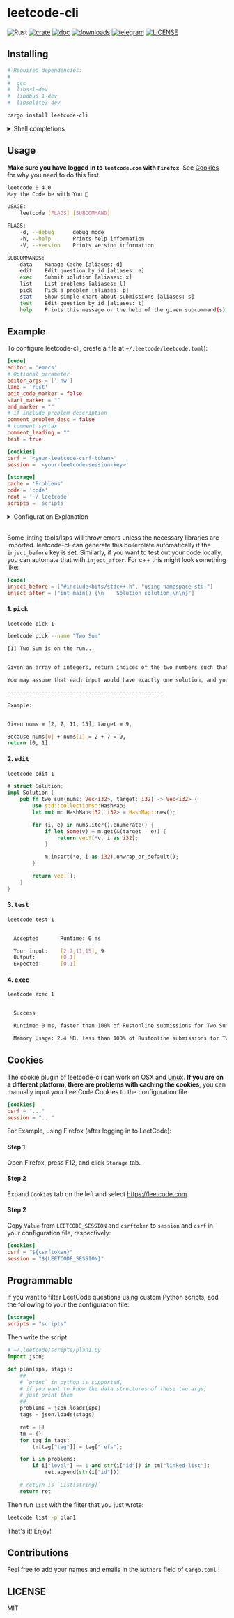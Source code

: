 # leetcode-cli

![Rust](https://github.com/clearloop/leetcode-cli/workflows/leetcode-cli/badge.svg)
[![crate](https://img.shields.io/crates/v/leetcode-cli.svg)](https://crates.io/crates/leetcode-cli)
[![doc](https://img.shields.io/badge/current-docs-brightgreen.svg)](https://docs.rs/leetcode-cli/)
[![downloads](https://img.shields.io/crates/d/leetcode-cli.svg)](https://crates.io/crates/leetcode-cli)
[![telegram](https://img.shields.io/badge/telegram-blue?logo=telegram)](https://t.me/+U_5si6PhWykxZTI1)
[![LICENSE](https://img.shields.io/crates/l/leetcode-cli.svg)](https://choosealicense.com/licenses/mit/)

## Installing

```sh
# Required dependencies:
#
#  gcc
#  libssl-dev
#  libdbus-1-dev
#  libsqlite3-dev

cargo install leetcode-cli
```

<details>
<summary>Shell completions</summary>

For Bash and Zsh (by default picks up `$SHELL` from environment)

```sh
eval "$(leetcode completions)"
```

Copy the line above to `.bash_profile` or `.zshrc`

You may also obtain specific shell configuration using.

```sh
leetcode completions fish
```

</details>

## Usage

**Make sure you have logged in to `leetcode.com` with `Firefox`**. See [Cookies](#cookies) for why you need to do this first.

```sh
leetcode 0.4.0
May the Code be with You 👻

USAGE:
    leetcode [FLAGS] [SUBCOMMAND]

FLAGS:
    -d, --debug      debug mode
    -h, --help       Prints help information
    -V, --version    Prints version information

SUBCOMMANDS:
    data    Manage Cache [aliases: d]
    edit    Edit question by id [aliases: e]
    exec    Submit solution [aliases: x]
    list    List problems [aliases: l]
    pick    Pick a problem [aliases: p]
    stat    Show simple chart about submissions [aliases: s]
    test    Edit question by id [aliases: t]
    help    Prints this message or the help of the given subcommand(s)
```

## Example

To configure leetcode-cli, create a file at `~/.leetcode/leetcode.toml`):

```toml
[code]
editor = 'emacs'
# Optional parameter
editor_args = ['-nw']
lang = 'rust'
edit_code_marker = false
start_marker = ""
end_marker = ""
# if include problem description
comment_problem_desc = false
# comment syntax
comment_leading = ""
test = true

[cookies]
csrf = '<your-leetcode-csrf-token>'
session = '<your-leetcode-session-key>'

[storage]
cache = 'Problems'
code = 'code'
root = '~/.leetcode'
scripts = 'scripts'
```

<details>
  <summary>Configuration Explanation</summary>

```toml
[code]
editor = 'emacs'
# Optional parameter
editor_args = ['-nw']
lang = 'rust'
edit_code_marker = true
start_marker = "start_marker"
end_marker = "end_marker"
# if include problem description
comment_problem_desc = true
# comment syntax
comment_leading = "//"
test = true

[cookies]
csrf = '<your-leetcode-csrf-token>'
session = '<your-leetcode-session-key>'

[storage]
cache = 'Problems'
code = 'code'
root = '~/.leetcode'
scripts = 'scripts'
```

If we change the configuration as shown previously, we will get the following code after `leetcode edit 15`.

```rust
// Category: algorithms
// Level: Medium
// Percent: 32.90331%

// Given an integer array nums, return all the triplets [nums[i], nums[j], nums[k]] such that i != j, i != k, and j != k, and nums[i] + nums[j] + nums[k] == 0.
//
// Notice that the solution set must not contain duplicate triplets.
//
//  
// Example 1:
//
// Input: nums = [-1,0,1,2,-1,-4]
// Output: [[-1,-1,2],[-1,0,1]]
// Explanation:
// nums[0] + nums[1] + nums[2] = (-1) + 0 + 1 = 0.
// nums[1] + nums[2] + nums[4] = 0 + 1 + (-1) = 0.
// nums[0] + nums[3] + nums[4] = (-1) + 2 + (-1) = 0.
// The distinct triplets are [-1,0,1] and [-1,-1,2].
// Notice that the order of the output and the order of the triplets does not matter.
//
//
// Example 2:
//
// Input: nums = [0,1,1]
// Output: []
// Explanation: The only possible triplet does not sum up to 0.
//
//
// Example 3:
//
// Input: nums = [0,0,0]
// Output: [[0,0,0]]
// Explanation: The only possible triplet sums up to 0.
//
//
//  
// Constraints:
//
//
// 3 <= nums.length <= 3000
// -10⁵ <= nums[i] <= 10⁵
//

// start_marker
impl Solution {
pub fn three_sum(nums: Vec<i32>) -> Vec<Vec<i32>> {

    }

}
// end_marker

```

</details>

<br>

Some linting tools/lsps will throw errors unless the necessary libraries are imported. leetcode-cli can generate this boilerplate automatically if the `inject_before` key is set. Similarly, if you want to test out your code locally, you can automate that with `inject_after`. For c++ this might look something like:

```toml
[code]
inject_before = ["#include<bits/stdc++.h", "using namespace std;"]
inject_after = ["int main() {\n    Solution solution;\n\n}"]
```

#### 1. <kbd>pick</kbd>

```sh
leetcode pick 1
```

```sh
leetcode pick --name "Two Sum"
```

```sh
[1] Two Sum is on the run...


Given an array of integers, return indices of the two numbers such that they add up to a specific target.

You may assume that each input would have exactly one solution, and you may not use the same element twice.

--------------------------------------------------

Example:


Given nums = [2, 7, 11, 15], target = 9,

Because nums[0] + nums[1] = 2 + 7 = 9,
return [0, 1].
```

#### 2. <kbd>edit</kbd>

```sh
leetcode edit 1
```

```rust
# struct Solution;
impl Solution {
    pub fn two_sum(nums: Vec<i32>, target: i32) -> Vec<i32> {
        use std::collections::HashMap;
        let mut m: HashMap<i32, i32> = HashMap::new();

        for (i, e) in nums.iter().enumerate() {
            if let Some(v) = m.get(&(target - e)) {
                return vec![*v, i as i32];
            }

            m.insert(*e, i as i32).unwrap_or_default();
        }

        return vec![];
    }
}
```

#### 3. <kbd>test</kbd>

```sh
leetcode test 1
```

```sh

  Accepted       Runtime: 0 ms

  Your input:    [2,7,11,15], 9
  Output:        [0,1]
  Expected:      [0,1]

```

#### 4. <kbd>exec</kbd>

```sh
leetcode exec 1
```

```sh

  Success

  Runtime: 0 ms, faster than 100% of Rustonline submissions for Two Sum.

  Memory Usage: 2.4 MB, less than 100% of Rustonline submissions for Two Sum.


```

## Cookies

The cookie plugin of leetcode-cli can work on OSX and [Linux][#1]. **If you are on a different platform, there are problems with caching the cookies**,
you can manually input your LeetCode Cookies to the configuration file.

```toml
[cookies]
csrf = "..."
session = "..."
```

For Example, using Firefox (after logging in to LeetCode):

#### Step 1

Open Firefox, press F12, and click `Storage` tab.

#### Step 2

Expand `Cookies` tab on the left and select https://leetcode.com.

#### Step 2

Copy `Value` from `LEETCODE_SESSION` and `csrftoken` to `session` and `csrf` in your configuration file, respectively:

```toml
[cookies]
csrf = "${csrftoken}"
session = "${LEETCODE_SESSION}"
```

## Programmable

If you want to filter LeetCode questions using custom Python scripts, add the following to your the configuration file:

```toml
[storage]
scripts = "scripts"
```

Then write the script:

```python
# ~/.leetcode/scripts/plan1.py
import json;

def plan(sps, stags):
    ##
    # `print` in python is supported,
    # if you want to know the data structures of these two args,
    # just print them
    ##
    problems = json.loads(sps)
    tags = json.loads(stags)

    ret = []
    tm = {}
    for tag in tags:
        tm[tag["tag"]] = tag["refs"];

    for i in problems:
        if i["level"] == 1 and str(i["id"]) in tm["linked-list"]:
            ret.append(str(i["id"]))

    # return is `List[string]`
    return ret
```

Then run `list` with the filter that you just wrote:

```sh
leetcode list -p plan1
```

That's it! Enjoy!

## Contributions

Feel free to add your names and emails in the `authors` field of `Cargo.toml` !

## LICENSE

MIT

[pr]: https://github.com/clearloop/leetcode-cli/pulls
[#1]: https://github.com/clearloop/leetcode-cli/issues/1
